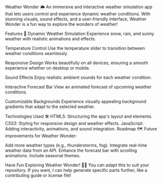 Weather Wonder 🌦️
An immersive and interactive weather simulation app that lets users control and experience dynamic weather conditions. With stunning visuals, sound effects, and a user-friendly interface, Weather Wonder is a fun way to explore the wonders of weather!

Features 🚀
Dynamic Weather Simulation
Experience snow, rain, and sunny weather with realistic animations and effects.

Temperature Control
Use the temperature slider to transition between weather conditions seamlessly.

Responsive Design
Works beautifully on all devices, ensuring a smooth experience whether on desktop or mobile.

Sound Effects
Enjoy realistic ambient sounds for each weather condition.

Interactive Forecast Bar
View an animated forecast of upcoming weather conditions.

Customizable Backgrounds
Experience visually appealing background gradients that adapt to the selected weather.

Technologies Used 🛠️
HTML5: Structuring the app's layout and elements.
CSS3: Styling for responsive design and weather effects.
JavaScript: Adding interactivity, animations, and sound integration.
Roadmap 🗺️
Future improvements for Weather Wonder:

Add more weather types (e.g., thunderstorms, fog).
Integrate real-time weather data from an API.
Enhance the forecast bar with scrolling animations.
Include seasonal themes.

Have Fun Exploring Weather Wonder! 🌈✨
You can adapt this to suit your repository. If you want, I can help generate specific parts further, like a contributing guide or license file!
